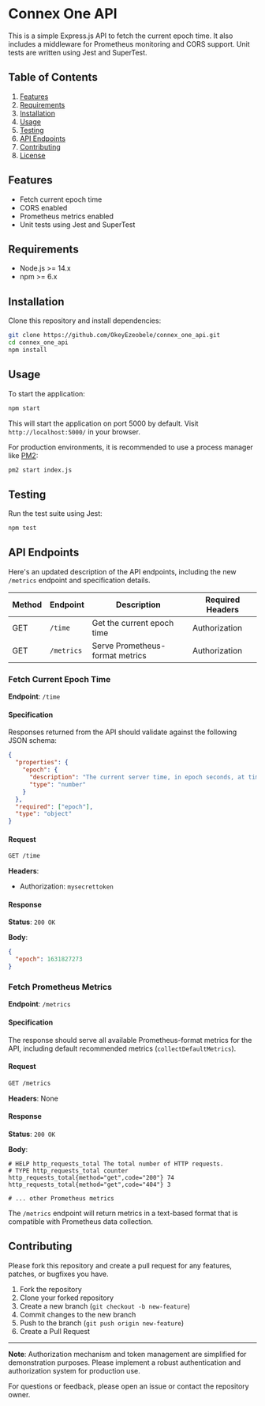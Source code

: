 # Connex One API

This is a simple Express.js API to fetch the current epoch time. It also includes a middleware for Prometheus monitoring and CORS support. Unit tests are written using Jest and SuperTest.

## Table of Contents
1. [Features](#features)
2. [Requirements](#requirements)
3. [Installation](#installation)
4. [Usage](#usage)
5. [Testing](#testing)
6. [API Endpoints](#api-endpoints)
7. [Contributing](#contributing)
8. [License](#license)

## Features
- Fetch current epoch time
- CORS enabled
- Prometheus metrics enabled
- Unit tests using Jest and SuperTest

## Requirements
- Node.js >= 14.x
- npm >= 6.x

## Installation
Clone this repository and install dependencies:
```bash
git clone https://github.com/OkeyEzeobele/connex_one_api.git
cd connex_one_api
npm install
```

## Usage
To start the application:

```bash
npm start
```
This will start the application on port 5000 by default. Visit `http://localhost:5000/` in your browser.

For production environments, it is recommended to use a process manager like [PM2](https://pm2.keymetrics.io/):
```bash
pm2 start index.js
```

## Testing
Run the test suite using Jest:
```bash
npm test
```

## API Endpoints

Here's an updated description of the API endpoints, including the new `/metrics` endpoint and specification details.

| Method | Endpoint | Description                             | Required Headers |
|--------|----------|-----------------------------------------|------------------|
| GET    | `/time`  | Get the current epoch time              | Authorization    |
| GET    | `/metrics`| Serve Prometheus-format metrics        | Authorization    |

### Fetch Current Epoch Time

**Endpoint**: `/time`

#### Specification
Responses returned from the API should validate against the following JSON schema:
```json
{
  "properties": {
    "epoch": {
      "description": "The current server time, in epoch seconds, at time of processing the request.",
      "type": "number"
    }
  },
  "required": ["epoch"],
  "type": "object"
}
```

#### Request
```bash
GET /time
```
**Headers**:
- Authorization: `mysecrettoken`

#### Response
**Status**: `200 OK`

**Body**:
```json
{
  "epoch": 1631827273
}
```

### Fetch Prometheus Metrics

**Endpoint**: `/metrics`

#### Specification
The response should serve all available Prometheus-format metrics for the API, including default recommended metrics (`collectDefaultMetrics`).

#### Request
```bash
GET /metrics
```
**Headers**: None

#### Response
**Status**: `200 OK`

**Body**:
```
# HELP http_requests_total The total number of HTTP requests.
# TYPE http_requests_total counter
http_requests_total{method="get",code="200"} 74
http_requests_total{method="get",code="404"} 3

# ... other Prometheus metrics
```

The `/metrics` endpoint will return metrics in a text-based format that is compatible with Prometheus data collection.

## Contributing
Please fork this repository and create a pull request for any features, patches, or bugfixes you have.

1. Fork the repository
2. Clone your forked repository
3. Create a new branch (`git checkout -b new-feature`)
4. Commit changes to the new branch
5. Push to the branch (`git push origin new-feature`)
6. Create a Pull Request

---

**Note**: Authorization mechanism and token management are simplified for demonstration purposes. Please implement a robust authentication and authorization system for production use.

For questions or feedback, please open an issue or contact the repository owner.
